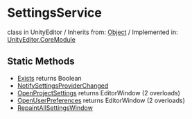 # SettingsService
class in UnityEditor
 / Inherits from: <a href="https://docs.unity3d.com/6000.1/Documentation/ScriptReference/Object.html">Object</a> / Implemented in: <a href="https://docs.unity3d.com/6000.1/Documentation/ScriptReference/UnityEditor.CoreModule.html">UnityEditor.CoreModule</a>

## Static Methods
- <a href="https://docs.unity3d.com/6000.1/Documentation/ScriptReference/SettingsService.Exists.html">Exists</a> returns Boolean
- <a href="https://docs.unity3d.com/6000.1/Documentation/ScriptReference/SettingsService.NotifySettingsProviderChanged.html">NotifySettingsProviderChanged</a>
- <a href="https://docs.unity3d.com/6000.1/Documentation/ScriptReference/SettingsService.OpenProjectSettings.html">OpenProjectSettings</a> returns EditorWindow (2 overloads)
- <a href="https://docs.unity3d.com/6000.1/Documentation/ScriptReference/SettingsService.OpenUserPreferences.html">OpenUserPreferences</a> returns EditorWindow (2 overloads)
- <a href="https://docs.unity3d.com/6000.1/Documentation/ScriptReference/SettingsService.RepaintAllSettingsWindow.html">RepaintAllSettingsWindow</a>
